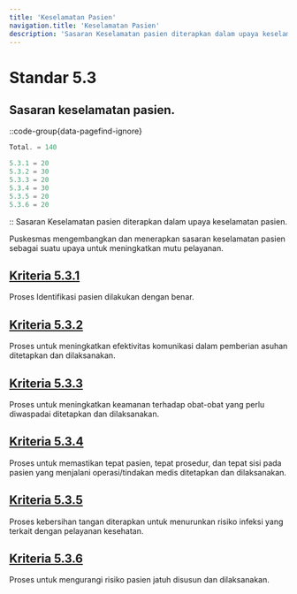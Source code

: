 ```yaml
---
title: 'Keselamatan Pasien'
navigation.title: 'Keselamatan Pasien'
description: 'Sasaran Keselamatan pasien diterapkan dalam upaya keselamatan pasien. Puskesmas mengembangkan dan menerapkan sasaran keselamatan pasien sebagai suatu upaya untuk meningkatkan mutu pelayanan. '
---
```


# Standar 5.3
## Sasaran keselamatan pasien. 
::code-group{data-pagefind-ignore}
```js [Nilai]
Total. = 140
```
```js [Kriteria]
5.3.1 = 20
5.3.2 = 30
5.3.3 = 20
5.3.4 = 30
5.3.5 = 20
5.3.6 = 20
```
::
Sasaran Keselamatan pasien diterapkan dalam upaya keselamatan pasien. 

Puskesmas mengembangkan dan menerapkan sasaran keselamatan pasien sebagai suatu upaya untuk meningkatkan mutu pelayanan. 

## [Kriteria 5.3.1](/docs/akred/pkm/docs/akred/pkm/5/3/1) 
Proses Identifikasi pasien dilakukan dengan benar. 

## [Kriteria 5.3.2](/docs/akred/pkm/docs/akred/pkm/5/3/2) 
Proses untuk meningkatkan efektivitas komunikasi dalam pemberian asuhan ditetapkan dan dilaksanakan. 

## [Kriteria 5.3.3](/docs/akred/pkm/docs/akred/pkm/5/3/3) 
Proses untuk meningkatkan keamanan terhadap obat-obat yang perlu diwaspadai ditetapkan dan dilaksanakan. 

## [Kriteria 5.3.4](/docs/akred/pkm/docs/akred/pkm/5/3/4) 
Proses untuk memastikan tepat pasien, tepat prosedur, dan tepat sisi pada pasien yang menjalani operasi/tindakan medis ditetapkan dan dilaksanakan. 

## [Kriteria 5.3.5](/docs/akred/pkm/docs/akred/pkm/5/3/5) 
Proses kebersihan tangan diterapkan untuk menurunkan risiko infeksi yang terkait dengan pelayanan kesehatan. 

## [Kriteria 5.3.6](/docs/akred/pkm/docs/akred/pkm/5/3/6) 
Proses untuk mengurangi risiko pasien jatuh disusun dan dilaksanakan. 
